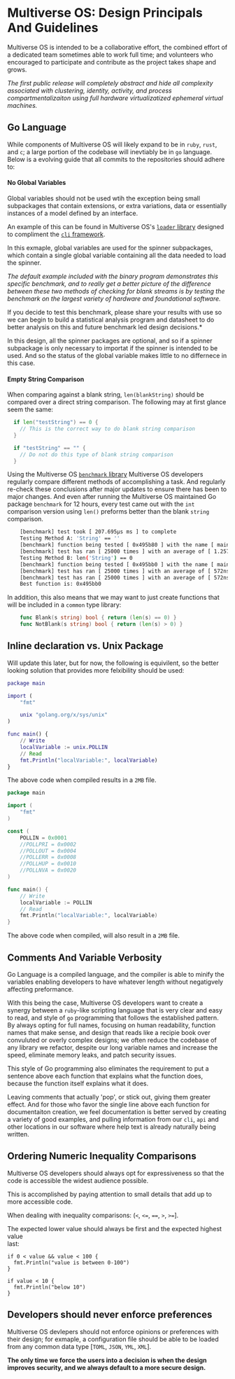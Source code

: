 # Multiverse OS: Design Principals And Guidelines
Multiverse OS is intended to be a collaborative effort, the combined effort of 
a dedicated team sometimes able to work full time; and volunteers who
encouraged to participate and contribute as the project takes shape and grows.

*The first public release will completely abstract and hide all complexity
associated with clustering, identity, activity, and process compartmentalizaiton
using full hardware virtualizatized ephemeral virtual machines.*


## Go Language
While components of Multiverse OS will likely expand to be in `ruby`, `rust`, and 
`c`; a large portion of the codebase will inevtiably be in `go` language. Below is 
a evolving guide that all commits to the repositories should adhere to: 


#### No Global Variables
Global variables should not be used wtih the exception being small subpackages
that contain extensions, or extra variations, data or essentially instances of a
model defined by an interface. 

An example of this can be found in Multiverse OS's [`loader`
library](github.com/multiverse-os/loader) designed
to compliment the [`cli` framework](https://github.com/multiverse-os/cli).

In this exmaple, global variables are used for the spinner subpackages, which
contain a single global variable containing all the data needed to load the
spinner. 

*The default example included with the binary program demonstrates this
specific benchmark, and to really get a better picture of the difference between
these two methods of checking for blank streams is by testing the benchmark on
the largest variety of hardware and foundational software.* 

If you decide to test this benchmark, please share your results with use so we 
can begin to build a statistical analysis program and datasheet to do better
analysis on this and future benchmark led design decisions.*

In this design, all the spinner packages are optional, and so if a
spinner subpackage is only necessary to importat if the spinner is intended to
be used. And so the status of the global variable makes little to no differnece
in this case. 


#### Empty String Comparison 
When comparing against a blank string, `len(blankString)` should be compared
over a direct string comparison. The following may at first glance seem the
same: 

```Go
  if len("testString") == 0 {
    // This is the correct way to do blank string comparison
  }

  if "testString" == "" {
    // Do not do this type of blank string comparison
  }
```


Using the Multiverse OS [`benchmark`
library](https://github.com/multiverse-os/benchmark) Multiverse OS developers
regularly compare different methods of accomplishing a task. And regularly
re-check these conclusions after major updates to ensure there has been to major
changes. And even after running the Multiverse OS maintained Go package `benchmark` 
for 12 hours, every test came out with the `int` comparison version using `len()` 
preforms better than the blank `string` comparison. 


```Bash
    [benchmark] test took [ 207.695µs ms ] to complete 
    Testing Method A: 'String' == ''
    [benchmark] function being tested [ 0x495b80 ] with the name [ main.main.func1 ]
    [benchmark] test has ran [ 25000 times ] with an average of [ 1.257µs  microseconds ]
    Testing Method B: len('String') == 0
    [benchmark] function being tested [ 0x495bb0 ] with the name [ main.main.func2 ]
    [benchmark] test has ran [ 25000 times ] with an average of [ 572ns  microseconds ]
    [benchmark] test has ran [ 25000 times ] with an average of [ 572ns  microseconds ]
    Best function is: 0x495bb0
```


In addition, this also means that we may want to just create functions that will
be included in a `common` type library: 

```Go 
    func Blank(s string) bool { return (len(s) == 0) } 
    func NotBlank(s string) bool { return (len(s) > 0) }
```

## Inline declaration vs. Unix Package
Will update this later, but for now, the following is equivilent, so the 
better looking solution that provides more felxibility should be used:


```g
package main

import (
	"fmt"

	unix "golang.org/x/sys/unix"
)

func main() {
	// Write
	localVariable := unix.POLLIN
	// Read
	fmt.Println("localVariable:", localVariable)
}
```

The above code when compiled results in a `2MB` file. 

```go
package main

import (
	"fmt"
)

const (
	POLLIN = 0x0001
	//POLLPRI = 0x0002
	//POLLOUT = 0x0004
	//POLLERR = 0x0008
	//POLLHUP = 0x0010
	//POLLNVA = 0x0020
)

func main() {
	// Write
	localVariable := POLLIN
	// Read
	fmt.Println("localVariable:", localVariable)
}
```

The above code when compiled, will also result in a `2MB` file. 

## Comments And Variable Verbosity
Go Language is a compiled language, and the compiler is able to minify the
variables enabling developers to have whatever length without negatigvely
affecting preformance. 

With this being the case, Multiverse OS developers want to create a synergy
between a `ruby`-like scripting language that is very clear and easy to read, and
style of `go` programming that follows the established pattern. By always opting
for full names, focusing on human readability, function names that make sense,
and design that reads like a recipie book over convuluted or overly complex
designs; we often reduce the codebase of any library we refactor, despite our
long variable names and increase the speed, eliminate memory leaks, and patch
security issues. 

This style of Go programming also eliminates the requirement to put a sentence
above each function that explains what the function does, because the function
itself explains what it does. 

Leaving comments that actually 'pop', or stick out, giving them greater effect.
And for those who favor the single line above each function for documentaiton
creation, we feel documentation is better served by creating a variety of good
examples, and pulling information from our `cli`, `api` and other locations in our
software where help text is already naturally being written. 

## Ordering Numeric Inequality Comparisons 
Multiverse OS developers should always opt for expressiveness so that the code 
is accessible the widest audience possible.  

This is accomplished by paying attention to small details that add up to more 
accessible code. 

When dealing with inequality comparisons: (`<`, `<=`, `==`, `>`, `>=`].

The expected lower value should always be first and the expected highest value  
last: 

```
if 0 < value && value < 100 {
  fmt.Println("value is between 0-100")
}

if value < 10 {
  fmt.Println("below 10") 
}
```

## Developers should never enforce preferences 
Multiverse OS devlepers should not enforce opinions or preferences with their design; 
for exmaple, a configuration file should be able to be loaded from any common data type 
[`TOML`, `JSON`, `YML`, `XML`].  

**The only time we force the users into a decision is when the design improves security, 
and we always default to a more secure design.**  






